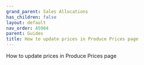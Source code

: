 ```yaml
---
grand_parent: Sales Allocations
has_children: false
layout: default
nav_order: 45904
parent: Guides
title: How to update prices in Produce Prices page
---
```


How to update prices in Produce Prices page